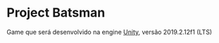 # Project Batsman

Game que será desenvolvido na engine [Unity](https://store.unity.com/pt/download-nuo), versão 2019.2.12f1 (LTS)
